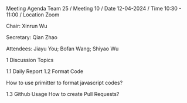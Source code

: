 Meeting Agenda
Team 25 / Meeting 10 / Date 12-04-2024 / Time 10:30 - 11:00 / Location Zoom


Chair: Xinrun Wu

Secretary: Qian Zhao

Attendees: Jiayu You; Bofan Wang; Shiyao Wu


1 Discussion Topics

1.1 Daily Report
1.2 Format Code


How to use primitter to format javascript codes?

1.3 Github Usage
How to create Pull Requests?

